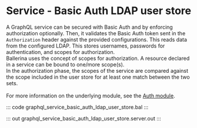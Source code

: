 # Service - Basic Auth LDAP user store

A GraphQL service can be secured with Basic Auth and by enforcing
authorization optionally. Then, it validates the Basic Auth token sent in
the `Authorization` header against the provided configurations. This reads
data from the configured LDAP. This stores usernames, passwords for
authentication, and scopes for authorization.<br/>
Ballerina uses the concept of scopes for authorization. A resource declared
in a service can be bound to one/more scope(s).<br/>
In the authorization phase, the scopes of the service are compared
against the scope included in the user store for at least one match between
the two sets.<br/><br/>
For more information on the underlying module,
see the [Auth module](https://docs.central.ballerina.io/ballerina/auth/latest/).

::: code graphql_service_basic_auth_ldap_user_store.bal :::

::: out graphql_service_basic_auth_ldap_user_store.server.out :::